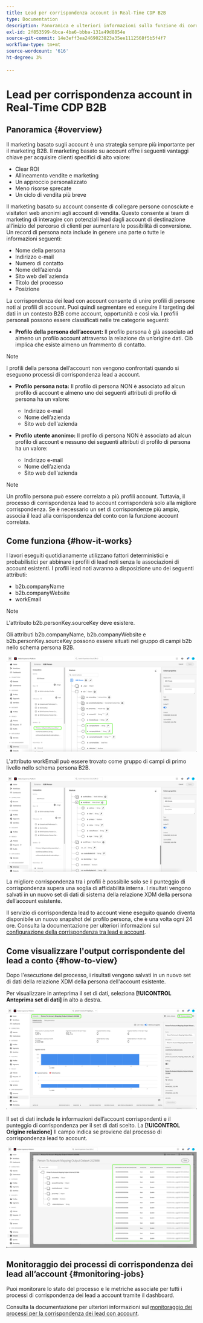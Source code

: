 ```yaml
---
title: Lead per corrispondenza account in Real-Time CDP B2B
type: Documentation
description: Panoramica e ulteriori informazioni sulla funzione di corrispondenza del lead to account nell’Experience Platform CDP B2B.
exl-id: 2f853599-6bca-4ba6-bbba-131a49d8854e
source-git-commit: 14e3eff3ea2469023823a35ee1112568f5b5f4f7
workflow-type: tm+mt
source-wordcount: '616'
ht-degree: 3%

---
```


# Lead per corrispondenza account in Real-Time CDP B2B

## Panoramica {#overview}

Il marketing basato sugli account è una strategia sempre più importante per il marketing B2B. Il marketing basato su account offre i seguenti vantaggi chiave per acquisire clienti specifici di alto valore:

- Clear ROI
- Allineamento vendite e marketing
- Un approccio personalizzato
- Meno risorse sprecate
- Un ciclo di vendita più breve

Il marketing basato su account consente di collegare persone conosciute e visitatori web anonimi agli account di vendita. Questo consente ai team di marketing di interagire con potenziali lead dagli account di destinazione all’inizio del percorso di clienti per aumentare le possibilità di conversione. Un record di persona nota include in genere una parte o tutte le informazioni seguenti:

- Nome della persona
- Indirizzo e-mail
- Numero di contatto
- Nome dell’azienda
- Sito web dell&#39;azienda
- Titolo del processo
- Posizione

La corrispondenza dei lead con account consente di unire profili di persone noti ai profili di account. Puoi quindi segmentare ed eseguire il targeting dei dati in un contesto B2B come account, opportunità e così via. I profili personali possono essere classificati nelle tre categorie seguenti:

- **Profilo della persona dell’account:** Il profilo persona è già associato ad almeno un profilo account attraverso la relazione da un’origine dati. Ciò implica che esiste almeno un frammento di contatto.

>[!NOTE]
>
> I profili della persona dell’account non vengono confrontati quando si eseguono processi di corrispondenza lead a account.

- **Profilo persona nota:** Il profilo di persona NON è associato ad alcun profilo di account e almeno uno dei seguenti attributi di profilo di persona ha un valore:

   - Indirizzo e-mail
   - Nome dell’azienda
   - Sito web dell&#39;azienda

- **Profilo utente anonimo:** Il profilo di persona NON è associato ad alcun profilo di account e nessuno dei seguenti attributi di profilo di persona ha un valore:

   - Indirizzo e-mail
   - Nome dell’azienda
   - Sito web dell&#39;azienda

>[!NOTE]
>
> Un profilo persona può essere correlato a più profili account. Tuttavia, il processo di corrispondenza lead to account corrisponderà solo alla migliore corrispondenza. Se è necessario un set di corrispondenze più ampio, associa il lead alla corrispondenza del conto con la funzione account correlata.

## Come funziona {#how-it-works}

I lavori eseguiti quotidianamente utilizzano fattori deterministici e probabilistici per abbinare i profili di lead noti senza le associazioni di account esistenti. I profili lead noti avranno a disposizione uno dei seguenti attributi:

- b2b.companyName
- b2b.companyWebsite
- workEmail

>[!NOTE]
>
> L&#39;attributo b2b.personKey.sourceKey deve esistere.

Gli attributi b2b.companyName, b2b.companyWebsite e b2b.personKey.sourceKey possono essere situati nel gruppo di campi b2b nello schema persona B2B.

![Schema della persona B2B che mostra gli attributi](/help/rtcdp/accounts/images/b2b-person-schema.png)

L&#39;attributo workEmail può essere trovato come gruppo di campi di primo livello nello schema persona B2B.

![Schema delle persone B2B che mostra workEmail](/help/rtcdp/accounts/images/b2b-person-workemail.png)

La migliore corrispondenza tra i profili è possibile solo se il punteggio di corrispondenza supera una soglia di affidabilità interna. I risultati vengono salvati in un nuovo set di dati di sistema della relazione XDM della persona dell’account esistente.

Il servizio di corrispondenza lead to account viene eseguito quando diventa disponibile un nuovo snapshot del profilo persona, che è una volta ogni 24 ore. Consulta la documentazione per ulteriori informazioni sul [configurazione della corrispondenza tra lead e account](/help/rtcdp/accounts/account-profile-ui-guide.md).

## Come visualizzare l&#39;output corrispondente del lead a conto {#how-to-view}

Dopo l&#39;esecuzione del processo, i risultati vengono salvati in un nuovo set di dati della relazione XDM della persona dell&#39;account esistente.

Per visualizzare in anteprima il set di dati, seleziona **[!UICONTROL Anteprima set di dati]** in alto a destra.

![Nuovo set di dati](/help/rtcdp/accounts/images/b2b-dataset-output.png)

Il set di dati include le informazioni dell’account corrispondenti e il punteggio di corrispondenza per il set di dati scelto. La **[!UICONTROL Origine relazione]** Il campo indica se proviene dal processo di corrispondenza lead to account.

![Anteprima dei punteggi e dell’output di affidabilità del set di dati](/help/rtcdp/accounts/images/b2b-dataset-preview.png)

## Monitoraggio dei processi di corrispondenza dei lead all’account {#monitoring-jobs}

Puoi monitorare lo stato del processo e le metriche associate per tutti i processi di corrispondenza dei lead a account tramite il dashboard.

Consulta la documentazione per ulteriori informazioni sul [monitoraggio dei processi per la corrispondenza dei lead con account](/help/dataflows/ui/b2b/monitor-profile-enrichment.md).
